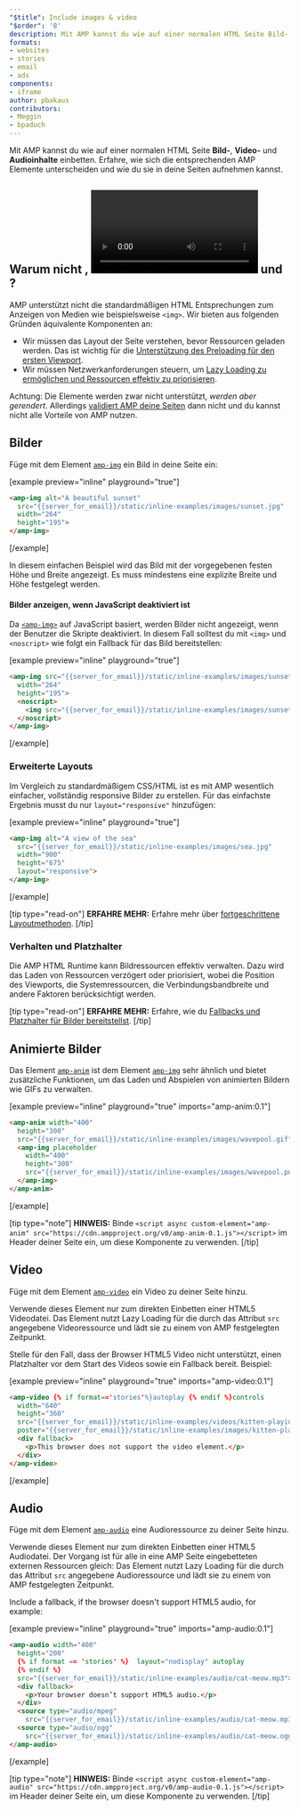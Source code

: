 ```yaml
---
"$title": Include images & video
"$order": '8'
description: Mit AMP kannst du wie auf einer normalen HTML Seite Bild-, Video- und Audioinhalte einbetten. Erfahre, wie sich die entsprechenden AMP Elemente unterscheiden …
formats:
- websites
- stories
- email
- ads
components:
- iframe
author: pbakaus
contributors:
- Meggin
- bpaduch
---
```


Mit AMP kannst du wie auf einer normalen HTML Seite **Bild-**, **Video-** und **Audioinhalte** einbetten. Erfahre, wie sich die entsprechenden AMP Elemente unterscheiden und wie du sie in deine Seiten aufnehmen kannst.

## Warum nicht <code><img></code>, <code><video></code> und <code><audio></code>?

AMP unterstützt nicht die standardmäßigen HTML Entsprechungen zum Anzeigen von Medien wie beispielsweise `<img>`. Wir bieten aus folgenden Gründen äquivalente Komponenten an:

- Wir müssen das Layout der Seite verstehen, bevor Ressourcen geladen werden. Das ist wichtig für die [Unterstützung des Preloading für den ersten Viewport](../../../../about/how-amp-works.html#size-all-resources-statically).
- Wir müssen Netzwerkanforderungen steuern, um [Lazy Loading zu ermöglichen und Ressourcen effektiv zu priorisieren](../../../../about/how-amp-works.html#prioritize-resource-loading).

Achtung: Die Elemente werden zwar nicht unterstützt, *werden aber gerendert*. Allerdings [validiert AMP deine Seiten](../../../../documentation/guides-and-tutorials/learn/validation-workflow/validate_amp.md) dann nicht und du kannst nicht alle Vorteile von AMP nutzen.

## Bilder

Füge mit dem Element [`amp-img`](../../../../documentation/components/reference/amp-img.md) ein Bild in deine Seite ein:

[example preview="inline" playground="true"]
```html
<amp-img alt="A beautiful sunset"
  src="{{server_for_email}}/static/inline-examples/images/sunset.jpg"
  width="264"
  height="195">
</amp-img>
```
[/example]

In diesem einfachen Beispiel wird das Bild mit der vorgegebenen festen Höhe und Breite angezeigt. Es muss mindestens eine explizite Breite und Höhe festgelegt werden.

#### Bilder anzeigen, wenn JavaScript deaktiviert ist

Da [`<amp-img>`](../../../../documentation/components/reference/amp-img.md) auf JavaScript basiert, werden Bilder nicht angezeigt, wenn der Benutzer die Skripte deaktiviert. In diesem Fall solltest du mit `<img>` und `<noscript>` wie folgt ein Fallback für das Bild bereitstellen:

[example preview="inline" playground="true"]
```html
<amp-img src="{{server_for_email}}/static/inline-examples/images/sunset.jpg"
  width="264"
  height="195">
  <noscript>
    <img src="{{server_for_email}}/static/inline-examples/images/sunset.jpg" width="264" height="195" />
  </noscript>
</amp-img>
```
[/example]

### Erweiterte Layouts

Im Vergleich zu standardmäßigem CSS/HTML ist es mit AMP wesentlich einfacher, vollständig responsive Bilder zu erstellen. Für das einfachste Ergebnis musst du nur `layout="responsive"` hinzufügen:

[example preview="inline" playground="true"]
```html
<amp-img alt="A view of the sea"
  src="{{server_for_email}}/static/inline-examples/images/sea.jpg"
  width="900"
  height="675"
  layout="responsive">
</amp-img>
```
[/example]

[tip type="read-on"] **ERFAHRE MEHR:** Erfahre mehr über [fortgeschrittene Layoutmethoden](../../../../documentation/guides-and-tutorials/develop/style_and_layout/control_layout.md). [/tip]

### Verhalten und Platzhalter

Die AMP HTML Runtime kann Bildressourcen effektiv verwalten. Dazu wird das Laden von Ressourcen verzögert oder priorisiert, wobei die Position des Viewports, die Systemressourcen, die Verbindungsbandbreite und andere Faktoren berücksichtigt werden.

[tip type="read-on"] **ERFAHRE MEHR:** Erfahre, wie du [Fallbacks und Platzhalter für Bilder bereitstellst](../../../../documentation/guides-and-tutorials/develop/style_and_layout/placeholders.md). [/tip]

## Animierte Bilder

Das Element [`amp-anim`](../../../../documentation/components/reference/amp-anim.md) ist dem Element [`amp-img`](../../../../documentation/components/reference/amp-img.md) sehr ähnlich und bietet zusätzliche Funktionen, um das Laden und Abspielen von animierten Bildern wie GIFs zu verwalten.

[example preview="inline" playground="true" imports="amp-anim:0.1"]
```html
<amp-anim width="400"
  height="300"
  src="{{server_for_email}}/static/inline-examples/images/wavepool.gif">
  <amp-img placeholder
    width="400"
    height="300"
    src="{{server_for_email}}/static/inline-examples/images/wavepool.png">
  </amp-img>
</amp-anim>
```
[/example]

[tip type="note"] **HINWEIS:** Binde `<script async custom-element="amp-anim" src="https://cdn.ampproject.org/v0/amp-anim-0.1.js"></script>` im Header deiner Seite ein, um diese Komponente zu verwenden. [/tip]

## Video

Füge mit dem Element [`amp-video`](../../../../documentation/components/reference/amp-video.md) ein Video zu deiner Seite hinzu.

Verwende dieses Element nur zum direkten Einbetten einer HTML5 Videodatei. Das Element nutzt Lazy Loading für die durch das Attribut `src` angegebene Videoressource und lädt sie zu einem von AMP festgelegten Zeitpunkt.

Stelle für den Fall, dass der Browser HTML5 Video nicht unterstützt, einen Platzhalter vor dem Start des Videos sowie ein Fallback bereit. Beispiel:

[example preview="inline" playground="true" imports="amp-video:0.1"]
```html
<amp-video {% if format=='stories'%}autoplay {% endif %}controls
  width="640"
  height="360"
  src="{{server_for_email}}/static/inline-examples/videos/kitten-playing.mp4"
  poster="{{server_for_email}}/static/inline-examples/images/kitten-playing.png">
  <div fallback>
    <p>This browser does not support the video element.</p>
  </div>
</amp-video>
```
[/example]

## Audio

Füge mit dem Element [`amp-audio`](../../../../documentation/components/reference/amp-audio.md) eine Audioressource zu deiner Seite hinzu.

Verwende dieses Element nur zum direkten Einbetten einer HTML5 Audiodatei. Der Vorgang ist für alle in eine AMP Seite eingebetteten externen Ressourcen gleich: Das Element nutzt Lazy Loading für die durch das Attribut `src` angegebene Audioressource und lädt sie zu einem von AMP festgelegten Zeitpunkt.

Include a fallback, if the browser doesn't support HTML5 audio, for example:

[example preview="inline" playground="true" imports="amp-audio:0.1"]
```html
<amp-audio width="400"
  height="200"
  {% if format == 'stories' %}  layout="nodisplay" autoplay
  {% endif %}
  src="{{server_for_email}}/static/inline-examples/audio/cat-meow.mp3">
  <div fallback>
    <p>Your browser doesn’t support HTML5 audio.</p>
  </div>
  <source type="audio/mpeg"
    src="{{server_for_email}}/static/inline-examples/audio/cat-meow.mp3">
  <source type="audio/ogg"
    src="{{server_for_email}}/static/inline-examples/audio/cat-meow.ogg">
</amp-audio>
```
[/example]

[tip type="note"] **HINWEIS:** Binde `<script async custom-element="amp-audio" src="https://cdn.ampproject.org/v0/amp-audio-0.1.js"></script>` im Header deiner Seite ein, um diese Komponente zu verwenden. [/tip]
